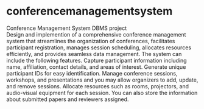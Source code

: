 # conferencemanagementsystem
Conference Management System DBMS project
<br>
Design and implemention of a comprehensive conference management system that streamlines the
organization of conferences, facilitates participant registration, manages session scheduling, allocates
resources efficiently, and provides seamless data management. The system can include the following
features. Capture participant information including name, affiliation, contact details, and areas of
interest. Generate unique participant IDs for easy identification. Manage conference sessions,
workshops, and presentations and you may allow organizers to add, update, and remove sessions.
Allocate resources such as rooms, projectors, and audio-visual equipment for each session. You can
also store the information about submitted papers and reviewers assigned.
